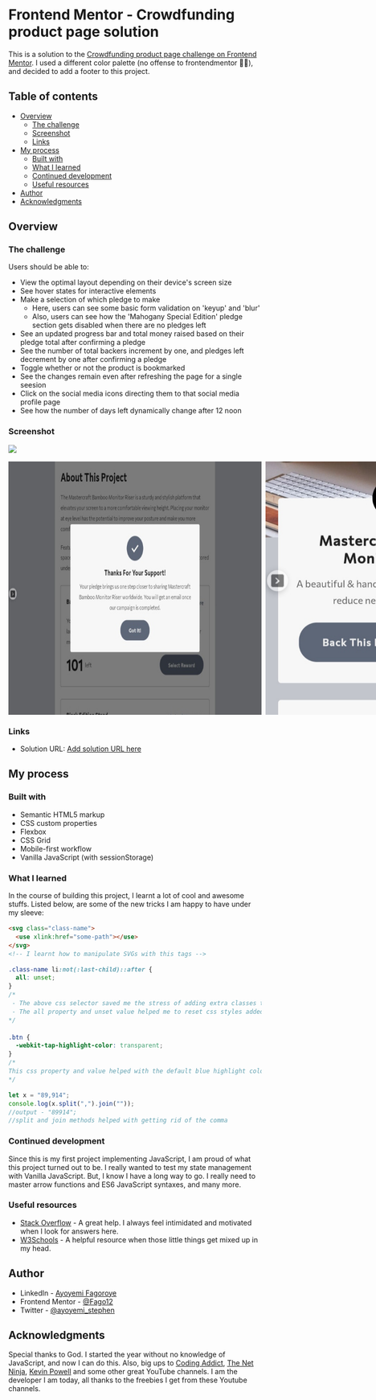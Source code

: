 # Frontend Mentor - Crowdfunding product page solution

This is a solution to the [Crowdfunding product page challenge on Frontend Mentor](https://www.frontendmentor.io/challenges/crowdfunding-product-page-7uvcZe7ZR).
I used a different color palette (no offense to frontendmentor 🙇‍♂️), and decided to add a footer to this project.


## Table of contents

- [Overview](#overview)
  - [The challenge](#the-challenge)
  - [Screenshot](#screenshot)
  - [Links](#links)
- [My process](#my-process)
  - [Built with](#built-with)
  - [What I learned](#what-i-learned)
  - [Continued development](#continued-development)
  - [Useful resources](#useful-resources)
- [Author](#author)
- [Acknowledgments](#acknowledgments)


## Overview

### The challenge

Users should be able to:

- View the optimal layout depending on their device's screen size
- See hover states for interactive elements
- Make a selection of which pledge to make
  - Here, users can see some basic form validation on 'keyup' and 'blur'
  - Also, users can see how the 'Mahogany Special Edition' pledge section gets disabled when there are no pledges left
- See an updated progress bar and total money raised based on their pledge total after confirming a pledge
- See the number of total backers increment by one, and pledges left decrement by one after confirming a pledge
- Toggle whether or not the product is bookmarked
- See the changes remain even after refreshing the page for a single seesion
- Click on the social media icons directing them to that social media profile page
- See how the number of days left dynamically change after 12 noon

### Screenshot

![](./screenshot.jpg)

<div align="center" style="display: flex; gap: 0.5rem; width: 100%;">
  <img src="./images/screenshot-desktop.jpg" width="100%" alt="desktop">
  <img src="./images/screenshot-mobile.jpg" width="100%" alt="mobile">
</div>

### Links

- Solution URL: [Add solution URL here](https://your-solution-url.com)

## My process

### Built with

- Semantic HTML5 markup
- CSS custom properties
- Flexbox
- CSS Grid
- Mobile-first workflow
- Vanilla JavaScript (with sessionStorage)


### What I learned

In the course of building this project, I learnt a lot of cool and awesome stuffs. Listed below, are some of the new tricks I am happy to have under my sleeve:

```html
<svg class="class-name">
  <use xlink:href="some-path"></use>
</svg>
<!-- I learnt how to manipulate SVGs with this tags -->
```
```css
.class-name li:not(:last-child)::after {
  all: unset;
}
/*
 - The above css selector saved me the stress of adding extra classes to html elements
 - The all property and unset value helped me to reset css styles added to selector elements
*/

.btn {
  -webkit-tap-highlight-color: transparent;
}
/*
This css property and value helped with the default blue highlight color when a button is clicked
*/
```
```js
let x = "89,914";
console.log(x.split(",").join(""));
//output - "89914";
//split and join methods helped with getting rid of the comma
```

### Continued development

Since this is my first project implementing JavaScript, I am proud of what this project turned out to be. I really wanted to test my state management with Vanilla JavaScript. But, I know I have a long way to go. I really need to master arrow functions and ES6 JavaScript syntaxes, and many more.

### Useful resources

- [Stack Overflow](https://stackoverflow.com/) - A great help. I always feel intimidated and motivated when I look for answers here.
- [W3Schools](https://www.w3schools.com/) - A helpful resource when those little things get mixed up in my head.


## Author

- LinkedIn - [Ayoyemi Fagoroye](https://www.linkedin.com/in/ayoyemi-fagoroye)
- Frontend Mentor - [@Fago12](https://www.frontendmentor.io/profile/Fago12)
- Twitter - [@ayoyemi_stephen](https://www.twitter.com/ayoyemi_stephen)


## Acknowledgments

Special thanks to God. I started the year without no knowledge of JavaScript, and now I can do this. Also, big ups to [Coding Addict](https://youtube.com/c/CodingAddict), [The Net Ninja](https://youtube.com/c/TheNetNinja), [Kevin Powell](https://youtube.com/kepowob) and some other great YouTube channels. I am the developer I am today, all thanks to the freebies I get from these Youtube channels.

